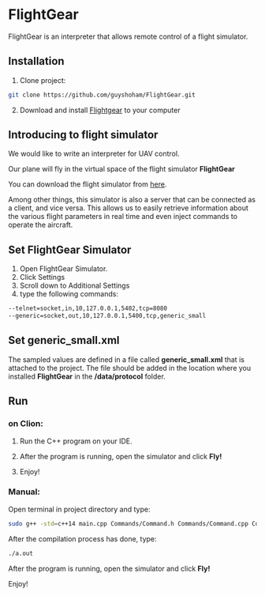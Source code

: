 # FlightGear
FlightGear is an interpreter that allows remote control of a flight simulator.

## Installation

1. Clone project:

```bash
git clone https://github.com/guyshoham/FlightGear.git
```

2. Download and install [Flightgear](http://home.flightgear.org) to your computer

## Introducing to flight simulator
We would like to write an interpreter for UAV control.

Our plane will fly in the virtual space of the flight simulator **FlightGear**

You can download the flight simulator from [here](http://home.flightgear.org).

Among other things, this simulator is also a server that can be connected as a client, and vice versa. This allows us to easily retrieve information about the various flight parameters in real time and even inject commands to operate the aircraft.

## Set FlightGear Simulator

1. Open FlightGear Simulator.
2. Click Settings
3. Scroll down to Additional Settings
4. type the following commands:

```bash
--telnet=socket,in,10,127.0.0.1,5402,tcp=8080
--generic=socket,out,10,127.0.0.1,5400,tcp,generic_small
```

## Set generic_small.xml 
The sampled values are defined in a file called **generic_small.xml** that is attached to the project.
The file should be added in the location where you installed **FlightGear** in the **/data/protocol** folder.

## Run

### on Clion:
1. Run the C++ program on your IDE.

2. After the program is running, open the simulator and click **Fly!**

3. Enjoy!

### Manual:

Open terminal in project directory and type:

```bash
sudo g++ -std=c++14 main.cpp Commands/Command.h Commands/Command.cpp Commands/ConditionParser.h Commands/ConditionParser.cpp Commands/ConnectCommand.h Commands/ConnectCommand.cpp Commands/DefineVarCommand.h Commands/DefineVarCommand.cpp Commands/IfCommand.h Commands/IfCommand.cpp Commands/LoopCommand.h Commands/LoopCommand.cpp Commands/PrintCommand.h Commands/PrintCommand.cpp Commands/SleepCommand.h Commands/SleepCommand.cpp Commands/AssignCommand.h Commands/AssignCommand.cpp Commands/OpenServerCommand.h Commands/OpenServerCommand.cpp VarInfo.cpp VarInfo.h Data.cpp Data.h Expressions/Expression.h Expressions/Calculator.h Expressions/Calculator.cpp -Wall -Wextra -Wshadow -Wnon-virtual-dtor -pedantic -o a.out -pthread
```
After the compilation process has done, type:
```bash
./a.out
```
After the program is running, open the simulator and click **Fly!**

Enjoy!
